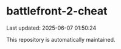 # battlefront-2-cheat

Last updated: 2025-06-07 01:50:24

This repository is automatically maintained.
